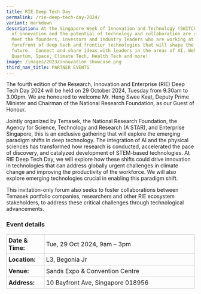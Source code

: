 ```yaml
---
title: RIE Deep Tech Day
permalink: /rie-deep-tech-day-2024/
variant: markdown
description: At the Singapore Week of Innovation and Technology (SWITCH) sparks
  of innovation and the potential of technology and collaboration are unleashed.
  Meet the founders, investors and industry leaders who are working at the
  forefront of deep tech and frontier technologies that will shape the
  future.  Connect and share ideas with leaders in the areas of AI, Web3,
  Quantum, Space, Climate Tech, Health Tech and more!
image: /images/2023/innovation showcase.png
third_nav_title: PARTNER EVENTS
---
```

The fourth edition of the Research, Innovation and Enterprise (RIE) Deep Tech Day 2024 will be held on 29 October 2024, Tuesday from 9.30am to 3.00pm.  We are honoured to welcome Mr. Heng Swee Keat, Deputy Prime Minister and Chairman of the National Research Foundation, as our Guest of Honour.

Jointly organized by Temasek, the National Research Foundation, the Agency for  Science, Technology and Research (A STAR), and Enterprise Singapore, this is an exclusive gathering that will explore the emerging paradigm shifts in deep technology. The integration of AI and the physical sciences has transformed how research is conducted, accelerated the pace of discovery, and catalyzed development of STEM-based technologies. At RIE Deep Tech Day, we will explore how these shifts could drive innovation in technologies that can address globally urgent challenges in climate change and improving the productivity of the workforce.  We will also explore emerging technologies crucial in enabling this paradigm shift.

This invitation-only forum also seeks to foster collaborations between Temasek portfolio companies, researchers and other RIE ecosystem stakeholders, to address these critical challenges through technological advancements.

### Event details
<table style="border-collapse: collapse; width: 100%;">
      <tbody><tr>
        <td style="width: 20%; border: 1px solid #CCCCCC; padding: 5px; font-weight: bold; text-align: left; vertical-align: middle;">Date &amp; Time:</td>
        <td style="border: 1px solid #CCCCCC; padding: 5px; text-align: left; vertical-align: middle;">Tue, 29 Oct 2024, 9am – 3pm</td>
      </tr>
      <tr>
        <td style="width: 20%; border: 1px solid #CCCCCC; padding: 5px; font-weight: bold; text-align: left; vertical-align: middle;">Location:</td>
        <td style="border: 1px solid #CCCCCC; padding: 5px; text-align: left; vertical-align: middle;">L3, Begonia Jr</td>
      </tr>
      <tr>
        <td style="width: 20%; border: 1px solid #CCCCCC; padding: 5px; font-weight: bold; text-align: left; vertical-align: middle;">Venue:</td>
        <td style="border: 1px solid #CCCCCC; padding: 5px; text-align: left; vertical-align: middle;">Sands Expo &amp; Convention Centre</td>
      </tr>
      <tr>
        <td style="width: 20%; border: 1px solid #CCCCCC; padding: 5px; font-weight: bold; text-align: left; vertical-align: middle;">Address:</td>
        <td style="border: 1px solid #CCCCCC; padding: 5px; text-align: left; vertical-align: middle;">10 Bayfront Ave, Singapore 018956</td>
      </tr>
    </tbody></table>